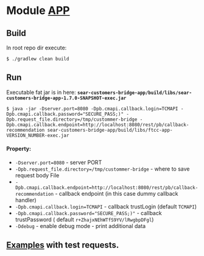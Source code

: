 # Module [APP]()

## Build

In root repo dir execute:

```shell
$ ./gradlew clean build
```

## Run

Executable fat jar is in here:
**`sear-customers-bridge-app/build/libs/sear-customers-bridge-app-1.7.0-SNAPSHOT-exec.jar`**

```shell
$ java -jar -Dserver.port=8080 -Dpb.cmapi.callback.login=TCMAPI -Dpb.cmapi.callback.password="SECURE_PASS;)" -Dpb.request_file.directory=/tmp/custommer-bridge -Dpb.cmapi.callback.endpoint=http://localhost:8080/rest/pb/callback-recommendation sear-customers-bridge-app/build/libs/ftcc-app-VERSION_NUMBER-exec.jar
```

#### Property:

- `-Dserver.port=8080` - server PORT
- `-Dpb.request_file.directory=/tmp/custommer-bridge` - where to save request body File
- `-Dpb.cmapi.callback.endpoint=http://localhost:8080/rest/pb/callback-recommendation` - callback
  endpoint (in this case dummy callback handler)
- `-Dpb.cmapi.callback.login=TCMAPI` - callback trustLogin (default `TCMAPI`)
- `-Dpb.cmapi.callback.password="SECURE_PASS;)"` - callback trustPassword (
  default `r+ZhajxNEhWTfS9YV/lRwgbpDFgl`)
- `-Ddebug` - enable debug mode - print additional data

## [Examples](../http-tests/ftcc-tests.http) with test requests.
